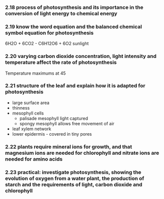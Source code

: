 ### 2.18 process of photosynthesis and its importance in the conversion of light energy to chemical energy



### 2.19 know the word equation and the balanced chemical symbol equation for photosynthesis

6H2O + 6CO2 - C6H12O6 + 6O2
					sunlight

### 2.20 varying carbon dioxide concentration, light intensity and temperature affect the rate of photosynthesis

Temperature maximums at 45



### 2.21 structure of the leaf and explain how it is adapted for photosynthesis
* large surface area
* thinness
* mesophyll cells
	* palisade mesophyll light captured
	* spongy mesophyll allows free movement of air
* leaf xylem network
* lower epidermis - covered in tiny pores



### 2.22 plants require mineral ions for growth, and that magnesium ions are needed for chlorophyll and nitrate ions are needed for amino acids



### 2.23 practical: investigate photosynthesis, showing the evolution of oxygen from a water plant, the production of starch and the requirements of light, carbon dioxide and chlorophyll
